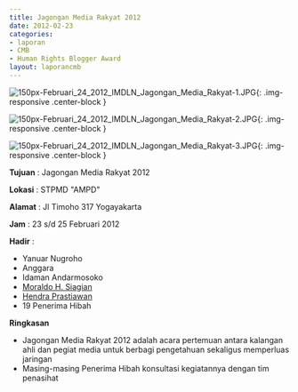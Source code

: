 ```yaml
---
title: Jagongan Media Rakyat 2012
date: 2012-02-23
categories:
- laporan
- CMB
- Human Rights Blogger Award
layout: laporancmb
---
```


![150px-Februari_24_2012_IMDLN_Jagongan_Media_Rakyat-1.JPG](/uploads/150px-Februari_24_2012_IMDLN_Jagongan_Media_Rakyat-1.JPG){: .img-responsive .center-block }

![150px-Februari_24_2012_IMDLN_Jagongan_Media_Rakyat-2.JPG](/uploads/150px-Februari_24_2012_IMDLN_Jagongan_Media_Rakyat-2.JPG){: .img-responsive .center-block }

![150px-Februari_24_2012_IMDLN_Jagongan_Media_Rakyat-3.JPG](/uploads/150px-Februari_24_2012_IMDLN_Jagongan_Media_Rakyat-3.JPG){: .img-responsive .center-block }


**Tujuan** : Jagongan Media Rakyat 2012

**Lokasi** : STPMD "AMPD" 

**Alamat** : Jl Timoho 317 Yogayakarta 

**Jam** : 23 s/d 25 Februari 2012 

**Hadir** :
* Yanuar Nugroho
* Anggara
* Idaman Andarmosoko
* [Moraldo H. Siagian](http://wiki.ciptamedia.org/wiki/Moraldo_H._Siagian)
* [Hendra Prastiawan](http://wiki.ciptamedia.org/wiki/Hendra_Prastiawan)
* 19 Penerima Hibah 

**Ringkasan** 
* Jagongan Media Rakyat 2012 adalah acara pertemuan antara kalangan ahli dan pegiat media untuk berbagi pengetahuan sekaligus memperluas jaringan
* Masing-masing Penerima Hibah konsultasi kegiatannya dengan tim penasihat
